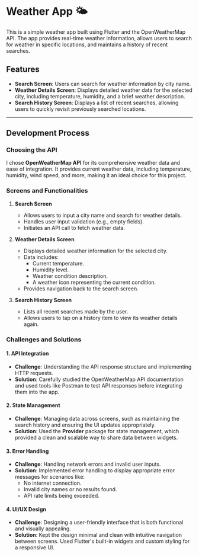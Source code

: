 # Weather App 🌤️

This is a simple weather app built using Flutter and the OpenWeatherMap API. The app provides real-time weather information, allows users to search for weather in specific locations, and maintains a history of recent searches.

## Features
- **Search Screen**: Users can search for weather information by city name.
- **Weather Details Screen**: Displays detailed weather data for the selected city, including temperature, humidity, and a brief weather description.
- **Search History Screen**: Displays a list of recent searches, allowing users to quickly revisit previously searched locations.

---

## Development Process

### Choosing the API
I chose **OpenWeatherMap API**  for its comprehensive weather data and ease of integration. It provides current weather data, including temperature, humidity, wind speed, and more, making it an ideal choice for this project.

### Screens and Functionalities

1. **Search Screen**
   - Allows users to input a city name and search for weather details.
   - Handles user input validation (e.g., empty fields).
   - Initiates an API call to fetch weather data.

2. **Weather Details Screen**
   - Displays detailed weather information for the selected city.
   - Data includes:
     - Current temperature.
     - Humidity level.
     - Weather condition description.
     - A weather icon representing the current condition.
   - Provides navigation back to the search screen.

3. **Search History Screen**
   - Lists all recent searches made by the user.
   - Allows users to tap on a history item to view its weather details again.

### Challenges and Solutions

#### 1. **API Integration**
   - **Challenge**: Understanding the API response structure and implementing HTTP requests.
   - **Solution**: Carefully studied the OpenWeatherMap API documentation and used tools like Postman to test API responses before integrating them into the app.

#### 2. **State Management**
   - **Challenge**: Managing data across screens, such as maintaining the search history and ensuring the UI updates appropriately.
   - **Solution**: Used the **Provider** package for state management, which provided a clean and scalable way to share data between widgets.

#### 3. **Error Handling**
   - **Challenge**: Handling network errors and invalid user inputs.
   - **Solution**: Implemented error handling to display appropriate error messages for scenarios like:
     - No internet connection.
     - Invalid city names or no results found.
     - API rate limits being exceeded.

#### 4. **UI/UX Design**
   - **Challenge**: Designing a user-friendly interface that is both functional and visually appealing.
   - **Solution**: Kept the design minimal and clean with intuitive navigation between screens. Used Flutter's built-in widgets and custom styling for a responsive UI.

